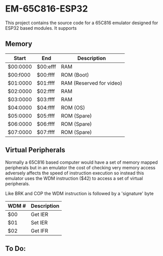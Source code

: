 # EM-65C816-ESP32
This project contains the source code for a 65C816 emulator designed for ESP32 based modules. It supports


## Memory

Start    | End      | Description
-------- | -------- | ----------- 
$00:0000 | $00:efff | RAM
$00:f000 | $00:ffff | ROM (Boot)
$01:0000 | $01:ffff | RAM (Reserved for video)
$02:0000 | $02:ffff | RAM
$03:0000 | $03:ffff | RAM
$04:0000 | $04:ffff | ROM (OS)
$05:0000 | $05:ffff | ROM (Spare)
$06:0000 | $06:ffff | ROM (Spare)
$07:0000 | $07:ffff | ROM (Spare)


## Virtual Peripherals

Normally a 65C816 based computer would have a set of memory mapped peripherals but in an emulator the cost of checking very memory access adversely affects the speed of instruction execution so instead this emulator uses the WDM instruction ($42) to access a set of virtual peripherals.

Like BRK and COP the WDM instruction is followed by a 'signature' byte 

WDM # | Description
--- | -----------
$00 | Get IER
$01 | Set IER
$02 | Get IFR



## To Do:

